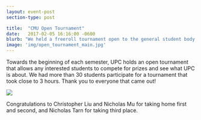 ```yaml
---
layout: event-post
section-type: post

title:  "CMU Open Tournament"
date:   2017-02-05 16:16:00 -0600
blurb: "We held a freeroll tournament open to the general student body."
image: 'img/open_tournament_main.jpg'
---
```


Towards the beginning of each semester, UPC holds an open tournament that allows any interested students to compete for prizes and see what UPC is about. We had more than 30 students participate for a tournament that took close to 3 hours. Thank you to everyone that came out!

<div><img src='{{site.baseurl}}/img/open_tournament.jpg'/></div>

Congratulations to Christopher Liu and Nicholas Mu for taking home first and second, and Nicholas Tarn for taking third place.
